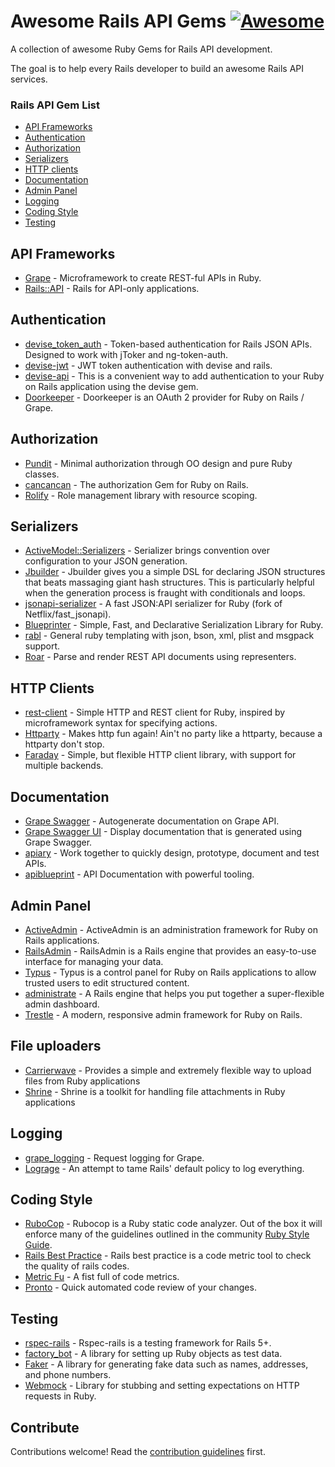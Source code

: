 # Awesome Rails API Gems [![Awesome](https://cdn.rawgit.com/sindresorhus/awesome/d7305f38d29fed78fa85652e3a63e154dd8e8829/media/badge.svg)](https://github.com/sindresorhus/awesome)
A collection of awesome Ruby Gems for Rails API development.

The goal is to help every Rails developer to build an awesome Rails API services.

### Rails API Gem List
  * [API Frameworks](#api-frameworks)
  * [Authentication](#authentication)
  * [Authorization](#authorization)
  * [Serializers](#serializers)
  * [HTTP clients](#http-clients)
  * [Documentation](#documentation)
  * [Admin Panel](#admin-panel)
  * [Logging](#logging)
  * [Coding Style](#coding-style)
  * [Testing](#testing)

## API Frameworks
* [Grape](https://github.com/ruby-grape/grape) - Microframework to create REST-ful APIs in Ruby.
* [Rails::API](https://github.com/rails-api/rails-api) - Rails for API-only applications.

## Authentication
* [devise_token_auth](https://github.com/lynndylanhurley/devise_token_auth) - Token-based authentication for Rails JSON APIs. Designed to work with jToker and ng-token-auth.
* [devise-jwt](https://github.com/waiting-for-dev/devise-jwt) - JWT token authentication with devise and rails.
* [devise-api](https://github.com/nejdetkadir/devise-api) - This is a convenient way to add authentication to your Ruby on Rails application using the devise gem.
* [Doorkeeper](https://github.com/doorkeeper-gem/doorkeeper) - Doorkeeper is an OAuth 2 provider for Ruby on Rails / Grape.

## Authorization
* [Pundit](https://github.com/varvet/pundit) - Minimal authorization through OO design and pure Ruby classes.
* [cancancan](https://github.com/CanCanCommunity/cancancan) - The authorization Gem for Ruby on Rails.
* [Rolify](https://github.com/RolifyCommunity/rolify) - Role management library with resource scoping.

## Serializers
* [ActiveModel::Serializers](https://github.com/rails-api/active_model_serializers) - Serializer brings convention over configuration to your JSON generation.
* [Jbuilder](https://github.com/rails/jbuilder) - Jbuilder gives you a simple DSL for declaring JSON structures that beats massaging giant hash structures. This is particularly helpful when the generation process is fraught with conditionals and loops.
* [jsonapi-serializer](https://github.com/jsonapi-serializer/jsonapi-serializer) - A fast JSON:API serializer for Ruby (fork of Netflix/fast_jsonapi).
* [Blueprinter](https://github.com/procore-oss/blueprinter) - Simple, Fast, and Declarative Serialization Library for Ruby.
* [rabl](https://github.com/nesquena/rabl) - General ruby templating with json, bson, xml, plist and msgpack support.
* [Roar](https://github.com/trailblazer/roar) - Parse and render REST API documents using representers.

## HTTP Clients
* [rest-client](https://github.com/rest-client/rest-client) - Simple HTTP and REST client for Ruby, inspired by microframework syntax for specifying actions.
* [Httparty](https://github.com/jnunemaker/httparty) - Makes http fun again! Ain't no party like a httparty, because a httparty don't stop.
* [Faraday](https://github.com/lostisland/faraday) - Simple, but flexible HTTP client library, with support for multiple backends.

## Documentation
* [Grape Swagger](https://github.com/ruby-grape/grape-swagger) - Autogenerate documentation on Grape API.
* [Grape Swagger UI](https://github.com/swagger-api/swagger-ui) - Display documentation that is generated using Grape Swagger.
* [apiary](https://apiary.io/) - Work together to quickly design, prototype, document and test APIs.
* [apiblueprint](https://apiblueprint.org) - API Documentation with powerful tooling.

## Admin Panel
* [ActiveAdmin](http://activeadmin.info) - ActiveAdmin is an administration framework for Ruby on Rails applications.
* [RailsAdmin](https://github.com/sferik/rails_admin) - RailsAdmin is a Rails engine that provides an easy-to-use interface for managing your data.
* [Typus](https://github.com/typus/typus) - Typus is a control panel for Ruby on Rails applications to allow trusted users to edit structured content.
* [administrate](https://github.com/thoughtbot/administrate) - A Rails engine that helps you put together a super-flexible admin dashboard.
* [Trestle](https://github.com/TrestleAdmin/trestle) - A modern, responsive admin framework for Ruby on Rails.

## File uploaders
* [Carrierwave](https://github.com/carrierwaveuploader/carrierwave) - Provides a simple and extremely flexible way to upload files from Ruby applications
* [Shrine](https://github.com/shrinerb/shrine) - Shrine is a toolkit for handling file attachments in Ruby applications

## Logging
* [grape_logging](https://github.com/aserafin/grape_logging) - Request logging for Grape.
* [Lograge](https://github.com/roidrage/lograge) - An attempt to tame Rails' default policy to log everything.

## Coding Style
* [RuboCop](https://github.com/bbatsov/rubocop) - Rubocop is a Ruby static code analyzer. Out of the box it will enforce many of the guidelines outlined in the community [Ruby Style Guide](https://github.com/bbatsov/ruby-style-guide).
* [Rails Best Practice](https://github.com/railsbp/rails_best_practices) - Rails best practice is a code metric tool to check the quality of rails codes.
* [Metric Fu]( https://github.com/metricfu/metric_fu) - A fist full of code metrics.
* [Pronto](https://github.com/mmozuras/pronto) - Quick automated code review of your changes.

## Testing
* [rspec-rails](https://github.com/rspec/rspec-rails) - Rspec-rails is a testing framework for Rails 5+.
* [factory_bot](https://github.com/thoughtbot/factory_bot) - A library for setting up Ruby objects as test data.
* [Faker](https://github.com/faker-ruby/faker) - A library for generating fake data such as names, addresses, and phone numbers.
* [Webmock](https://github.com/bblimke/webmock) - Library for stubbing and setting expectations on HTTP requests in Ruby.

## Contribute

Contributions welcome! Read the [contribution guidelines](CONTRIBUTING.md) first.
